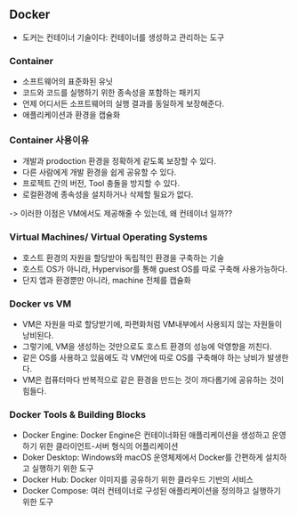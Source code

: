 ## Docker
- 도커는 컨테이너 기술이다: 컨테이너를 생성하고 관리하는 도구 

### Container
- 소프트웨어의 표준화된 유닛
- 코드와 코드를 실행하기 위한 종속성을 포함하는 패키지
- 언제 어디서든 소프트웨어의 실행 결과를 동일하게 보장해준다.
- 애플리케이션과 환경을 캡슐화

### Container 사용이유
- 개발과 prodoction 환경을 정확하게 같도록 보장할 수 있다.
- 다른 사람에게 개발 환경을 쉽게 공유할 수 있다.
- 프로젝트 간의 버전, Tool 충돌을 방지할 수 있다.
- 로컬환경에 종속성을 설치하거나 삭제할 필요가 없다.

-> 이러한 이점은 VM에서도 제공해줄 수 있는데, 왜 컨테이너 일까??

### Virtual Machines/ Virtual Operating Systems
- 호스트 환경의 자원을 할당받아 독립적인 환경을 구축하는 기술
- 호스트 OS가 아니라, Hypervisor를 통해 guest OS를 따로 구축해 사용가능하다.
- 단지 앱과 환경뿐만 아니라, machine 전체를 캡슐화

### Docker vs VM
- VM은 자원을 따로 할당받기에, 파편화처럼 VM내부에서 사용되지 않는 자원들이 낭비된다.
- 그렇기에, VM을 생성하는 것만으로도 호스트 환경의 성능에 악영향을 끼친다.
- 같은 OS를 사용하고 있음에도 각 VM안에 따로 OS를 구축해야 하는 낭비가 발생한다.
- VM은 컴퓨터마다 반복적으로 같은 환경을 만드는 것이 까다롭기에 공유하는 것이 힘들다.

### Docker Tools & Building Blocks
- Docker Engine:  Docker Engine은 컨테이너화된 애플리케이션을 생성하고 운영하기 위한 클라이언트-서버 형식의 어플리케이션
- Doker Desktop: Windows와 macOS 운영체제에서 Docker를 간편하게 설치하고 실행하기 위한 도구
- Docker Hub: Docker 이미지를 공유하기 위한 클라우드 기반의 서비스
- Docker Compose: 여러 컨테이너로 구성된 애플리케이션을 정의하고 실행하기 위한 도구
